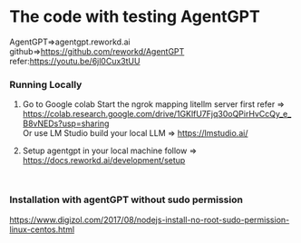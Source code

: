 # The code with testing AgentGPT 

AgentGPT=>agentgpt.reworkd.ai
github=>https://github.com/reworkd/AgentGPT
refer:https://youtu.be/6jl0Cux3tUU

### Running Locally

1. Go to Google colab Start the ngrok mapping litellm server first refer => https://colab.research.google.com/drive/1GKlfU7Fjq30oQPirHvCcQy_e_B8vNEDs?usp=sharing    
Or use LM Studio build your local LLM => https://lmstudio.ai/


2. Setup agentgpt in your local machine follow => https://docs.reworkd.ai/development/setup

```


```

### Installation with agentGPT without sudo permission
https://www.digizol.com/2017/08/nodejs-install-no-root-sudo-permission-linux-centos.html




